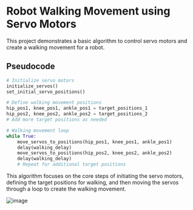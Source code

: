 # Robot Walking Movement using Servo Motors

This project demonstrates a basic algorithm to control servo motors and create a walking movement for a robot.

## Pseudocode

```python
# Initialize servo motors
initialize_servos()
set_initial_servo_positions()

# Define walking movement positions
hip_pos1, knee_pos1, ankle_pos1 = target_positions_1
hip_pos2, knee_pos2, ankle_pos2 = target_positions_2
# Add more target positions as needed

# Walking movement loop
while True:
    move_servos_to_positions(hip_pos1, knee_pos1, ankle_pos1)
    delay(walking_delay)
    move_servos_to_positions(hip_pos2, knee_pos2, ankle_pos2)
    delay(walking_delay)
    # Repeat for additional target positions
```
This algorithm focuses on the core steps of initiating the servo motors, defining the target positions for walking, and then moving the servos through a loop to create the walking movement.


![image](https://github.com/Deem02/servo-motor/assets/158334032/0d70781b-6353-4bdd-84cc-19a75f2d5d76)
